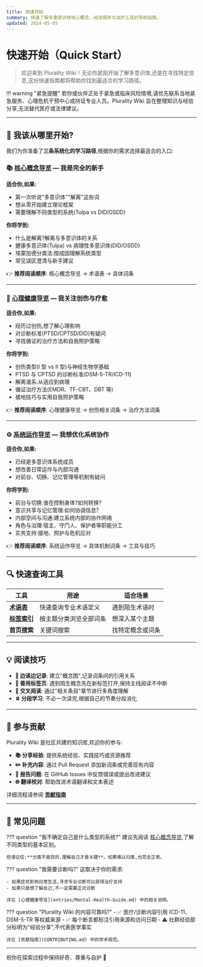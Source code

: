 ```yaml
---
title: 快速开始
summary: 快速了解多重意识体核心概念、阅读顺序与自护工具的导航指南。
updated: 2024-05-05
---
```


# 快速开始（Quick Start）

> 欢迎来到 Plurality Wiki！无论你是刚开始了解多意识体,还是在寻找特定信息,这份快速指南都将帮助你找到最适合的学习路径。

!!! warning "紧急提醒"
    若你或伙伴正处于紧急或临床风险情境,请优先联系当地紧急服务、心理危机干预中心或持证专业人员。Plurality Wiki 旨在整理知识与经验分享,无法替代医疗或法律建议。

---

## 🎯 我该从哪里开始?

我们为你准备了**三条系统化的学习路径**,根据你的需求选择最适合的入口:

### 📚 **[核心概念导览](entries/Core-Concepts-Guide.md)** — 我是完全的新手

**适合你,如果:**
- 第一次听说"多意识体""解离"这些词
- 想从零开始建立理论框架
- 需要理解不同类型的系统(Tulpa vs DID/OSDD)

**你将学到:**
- 什么是解离?解离与多意识体的关系
- 健康多意识体(Tulpa) vs 病理性多意识体(DID/OSDD)
- 埃蒙加德分类法:按成因理解系统类型
- 常见误区澄清与新手建议

👉 **推荐阅读顺序**: 核心概念导览 → 术语表 → 具体词条

---

### 💚 **[心理健康导览](entries/Mental-Health-Guide.md)** — 我关注创伤与疗愈

**适合你,如果:**
- 经历过创伤,想了解心理影响
- 对诊断标准(PTSD/CPTSD/DID)有疑问
- 寻找循证的治疗方法和自我照护策略

**你将学到:**
- 创伤类型(I 型 vs II 型)与神经生物学基础
- PTSD 与 CPTSD 的诊断标准(DSM-5-TR/ICD-11)
- 解离谱系:从适应到病理
- 循证治疗方法(EMDR、TF-CBT、DBT 等)
- 接地技巧与实用自我照护策略

👉 **推荐阅读顺序**: 心理健康导览 → 创伤相关词条 → 治疗方法词条

---

### ⚙️ **[系统运作导览](System-Operations.md)** — 我想优化系统协作

**适合你,如果:**
- 已经是多意识体系统成员
- 想改善日常运作与内部沟通
- 对前台、切换、记忆管理等机制有疑问

**你将学到:**
- 前台与切换:谁在控制身体?如何转换?
- 意识共享与记忆管理:如何协调信息?
- 内部空间与沟通:建立系统内部的协作网络
- 角色与治理:宿主、守门人、保护者等职能分工
- 实务支持:接地、照护与危机应对

👉 **推荐阅读顺序**: 系统运作导览 → 具体机制词条 → 工具与技巧

---

## 🔍 快速查询工具

| 工具 | 用途 | 适合场景 |
|------|------|----------|
| **[术语表](Glossary.md)** | 快速查询专业术语定义 | 遇到陌生术语时 |
| **[标签索引](tags.md)** | 按主题分类浏览全部词条 | 想深入某个主题 |
| **首页搜索** | 关键词搜索 | 找特定概念或词条 |

---

## 💡 阅读技巧

- **📝 边读边记录**: 建立"概念图",记录词条间的引用关系
- **🔖 善用标签页**: 遇到陌生概念先在新标签打开,保持主线阅读不中断
- **🔄 交叉阅读**: 通过"相关条目"章节进行多角度理解
- **⏸️ 分段学习**: 不必一次读完,根据自己的节奏分段消化

---

## 🤝 参与贡献

Plurality Wiki 是社区共建的知识库,欢迎你的参与:

- **📚 分享经验**: 提供系统经验、实践技巧或资源推荐
- **✏️ 补充内容**: 通过 Pull Request 添加新词条或完善现有内容
- **🐛 报告问题**: 在 GitHub Issues 中反馈错误或提出改进建议
- **🌐 翻译校对**: 帮助改进术语翻译和文本表述

详细流程请参阅 **[贡献指南](CONTRIBUTING.md)**

---

## 📌 常见问题

??? question "我不确定自己是什么类型的系统?"
    建议先阅读 [核心概念导览](entries/Core-Concepts-Guide.md),了解不同类型的基本区别。

    但请记住:**分类不是目的,理解自己才是关键**。如果难以归类,也完全正常。

??? question "我需要诊断吗?"
    这取决于你的需求:

    - 如果症状影响日常生活,寻求专业诊断可以获得治疗支持
    - 如果只是想了解自己,不一定需要正式诊断

    详见 [心理健康导览](entries/Mental-Health-Guide.md) 中的相关说明。

??? question "Plurality Wiki 的内容可靠吗?"
    - ✅ 医疗/诊断内容引用 ICD-11、DSM-5-TR 等权威来源
    - ✅ 每个断言都标注引用来源和访问日期
    - ⚠️ 社群经验部分标明为"经验分享",不代表医学事实

    详见 [贡献指南](CONTRIBUTING.md) 中的学术规范。

---

祝你在探索过程中保持好奇、尊重与自护 💙

